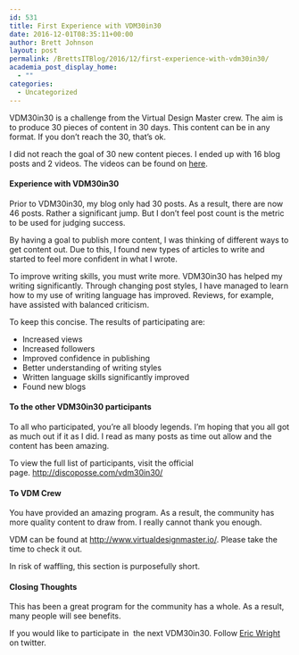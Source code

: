 ```yaml
---
id: 531
title: First Experience with VDM30in30
date: 2016-12-01T08:35:11+00:00
author: Brett Johnson
layout: post
permalink: /BrettsITBlog/2016/12/first-experience-with-vdm30in30/
academia_post_display_home:
  - ""
categories:
  - Uncategorized
---
```


VDM30in30 is a challenge from the Virtual Design Master crew. The aim is to produce 30 pieces of content in 30 days. This content can be in any format. If you don&#8217;t reach the 30, that&#8217;s ok.

I did not reach the goal of 30 new content pieces. I ended up with 16 blog posts and 2 videos. The videos can be found on [here](https://www.youtube.com/playlist?list=PL2rC-8e38bUVOzSCM_1Yswazvrq1De8QY).

#### Experience with VDM30in30

Prior to VDM30in30, my blog only had 30 posts. As a result, there are now 46 posts. Rather a significant jump. But I don&#8217;t feel post count is the metric to be used for judging success.

By having a goal to publish more content, I was thinking of different ways to get content out. Due to this, I found new types of articles to write and started to feel more confident in what I wrote.

To improve writing skills, you must write more. VDM30in30 has helped my writing significantly. Through changing post styles, I have managed to learn how to my use of writing language has improved. Reviews, for example, have assisted with balanced criticism.

To keep this concise. The results of participating are:

  * Increased views
  * Increased followers
  * Improved confidence in publishing
  * Better understanding of writing styles
  * Written language skills significantly improved
  * Found new blogs

#### To the other VDM30in30 participants

To all who participated, you&#8217;re all bloody legends. I&#8217;m hoping that you all got as much out if it as I did. I read as many posts as time out allow and the content has been amazing.

To view the full list of participants, visit the official page. <http://discoposse.com/vdm30in30/>

#### To VDM Crew

You have provided an amazing program. As a result, the community has more quality content to draw from. I really cannot thank you enough.

VDM can be found at <http://www.virtualdesignmaster.io/>. Please take the time to check it out.

In risk of waffling, this section is purposefully short.

#### Closing Thoughts

This has been a great program for the community has a whole. As a result, many people will see benefits.

If you would like to participate in  the next VDM30in30. Follow [Eric Wright](https://twitter.com/discoposse) on twitter.

&nbsp;